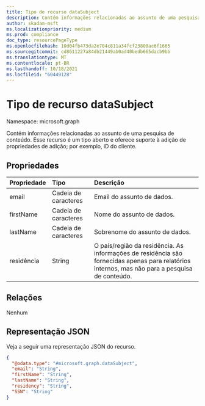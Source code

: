 ```yaml
---
title: Tipo de recurso dataSubject
description: Contém informações relacionadas ao assunto de uma pesquisa de conteúdo.
author: skadam-msft
ms.localizationpriority: medium
ms.prod: compliance
doc_type: resourcePageType
ms.openlocfilehash: 10d04fb473da2e704c811a34fcf23800ac6f1665
ms.sourcegitcommit: cd8611227a84db21449ab0ad40bedb665dacb9bb
ms.translationtype: MT
ms.contentlocale: pt-BR
ms.lasthandoff: 10/18/2021
ms.locfileid: "60449128"
---
```

# <a name="datasubject-resource-type"></a>Tipo de recurso dataSubject

Namespace: microsoft.graph

Contém informações relacionadas ao assunto de uma pesquisa de conteúdo. Esse recurso é um tipo aberto e oferece suporte à adição de propriedades de adição; por exemplo, iD do cliente.

## <a name="properties"></a>Propriedades
|Propriedade|Tipo|Descrição|
|:---|:---|:---|
|email|Cadeia de caracteres|Email do assunto de dados.|
|firstName|Cadeia de caracteres|Nome do assunto de dados.|
|lastName|Cadeia de caracteres|Sobrenome do assunto de dados.|
|residência|String|O país/região da residência. As informações de residência são fornecidas apenas para relatórios internos, mas não para a pesquisa de conteúdo.|

## <a name="relationships"></a>Relações
Nenhum

## <a name="json-representation"></a>Representação JSON
Veja a seguir uma representação JSON do recurso.
<!-- {
  "blockType": "resource",
  "@odata.type": "microsoft.graph.dataSubject"
}
-->
``` json
{
  "@odata.type": "#microsoft.graph.dataSubject",
  "email": "String",
  "firstName": "String",
  "lastName": "String",
  "residency": "String",
  "SSN": "String"
}
```


